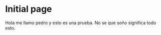 # Initial page

Hola me llamo pedro y esto es una prueba. No se que soño significa todo esto.

## 

